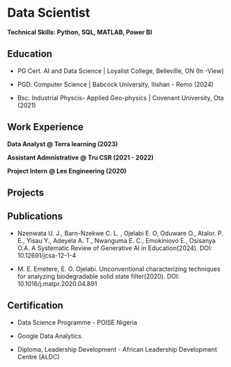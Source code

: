 # Data Scientist
**Technical Skills: Python, SQL, MATLAB, Power BI**

## Education
- PG Cert. AI and Data Science |  Loyalist College, Belleville, ON (In -View)

- PGD. Computer Science |  Babcock University, Ilishan - Remo (2024)

- Bsc. Industrial Physcis- Applied Geo-physics |  Covenant University, Ota (2021)



## Work Experience 
**Data Analyst @ Terra learning (2023)**


**Assistant Admnistrative @ Tru CSR (2021 - 2022)**


**Project Intern @ Lee Engineering (2020)**

## Projects


## Publications
- Nzenwata U. J., Barn-Nzekwe C. L. , Ojelabi E. O, Oduware O., Atalor. P. E., Yisau Y., Adeyela A. T., Nwanguma E. C., Emokiniovo E., Osisanya O.A. A Systematic Review of Generative AI in Education(2024). DOI: 10.12691/jcsa-12-1-4
  
- M. E. Emetere, E. O. Ojelabi. Unconventional characterizing techniques for analyzing biodegradable solid state filter(2020). DOI: 10.1016/j.matpr.2020.04.891

## Certification

- Data Science Programme - POISE Nigeria

-  Google Data Analytics

- Diploma, Leadership Development - African Leadership Development Centre (ALDC)
 
